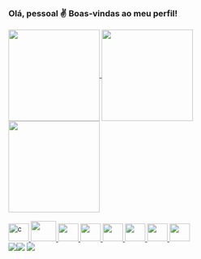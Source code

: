 ### Olá, pessoal ✌ Boas-vindas ao meu perfil!

 
 <div>
  <a href="https://github.com/RodrigoIamim">
  <img align="center" height="180em" src="https://github-readme-stats.vercel.app/api?username=RodrigoIamim&show_icons=true&theme=dark&include_all_commits=true&count_private=true"/>
  <img align="center" height="180em" src="https://github-readme-stats.vercel.app/api/top-langs/?username=RodrigoIamim&layout=compact&langs_count=7&theme=dark"/>
   <img height="180em" src="https://github-readme-stats.vercel.app/api/top-langs/?username=RodrigoIamim
&layout=compact&langs_count=7&theme=dracula"/>
</div>
  <div style="display: inline_block"><br>
   <img alt="c" height="35" width="40" src="https://cdn.jsdelivr.net/gh/devicons/devicon/icons/c/c-original.svg" />
   <img  height="40" width="50" src="https://cdn.jsdelivr.net/gh/devicons/devicon/icons/html5/html5-original-wordmark.svg" />
   <img height="35" width="40" src="https://cdn.jsdelivr.net/gh/devicons/devicon/icons/javascript/javascript-original.svg" />
   <img height="35" width="40" src="https://cdn.jsdelivr.net/gh/devicons/devicon/icons/python/python-original.svg" />
   <img height="35" width="40" src="https://cdn.jsdelivr.net/gh/devicons/devicon/icons/typescript/typescript-original.svg" />
   <img height="35" width="40" src="https://cdn.jsdelivr.net/gh/devicons/devicon/icons/css3/css3-original.svg" />
   <img height="35" width="40" src="https://cdn.jsdelivr.net/gh/devicons/devicon/icons/cplusplus/cplusplus-original.svg" />
   <img height="35" width="40" src="https://cdn.jsdelivr.net/gh/devicons/devicon/icons/csharp/csharp-original.svg" />
  </div>
  
  <div>
  <a href="https://www.instagram.com/rodrigo.r.iamim/" target="_blank"><img src="https://img.shields.io/badge/-Instagram-%23E4405F?style=for-the-badge&logo=instagram&logoColor=white" target="_blank"></a
   <a href = "mailto:iamim.rodrigo.42@gmail.com"><img src="https://img.shields.io/badge/-Gmail-%23333?style=for-the-badge&logo=gmail&logoColor=white" target="_blank"></a>
  <a href="https://www.linkedin.com/in/rodrigo-ramos-iamim-2339a3203/" target="_blank"><img src="https://img.shields.io/badge/-LinkedIn-%230077B5?style=for-the-badge&logo=linkedin&logoColor=white" target="_blank"></a> 
  </div>
 
 
